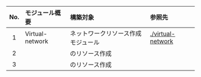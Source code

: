 | No. | モジュール概要 | 構築対象 | 参照先 |
|:-----------:|:------------|:------------|:------------|
|1| Virtual-network | ネットワークリソース作成モジュール | [./virtual-network](./virtual-network)  |
|2|  | のリソース作成 | []()  |
|3|  | のリソース作成 | []() |

